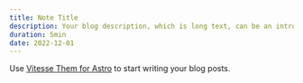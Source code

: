 ```yaml
---
title: Note Title
description: Your blog description, which is long text, can be an introduction to the post or a paragraph of the post.
duration: 5min
date: 2022-12-01
---
```


Use [Vitesse Them for Astro](https://astro.build/themes/details/vitesse-theme-for-astro/) to start writing your blog posts.
